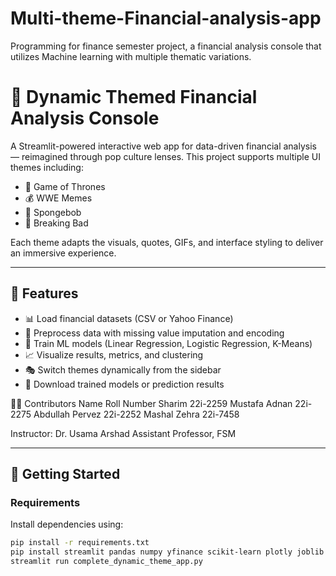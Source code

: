 # Multi-theme-Financial-analysis-app
Programming for finance semester project, a financial analysis console that utilizes Machine learning with multiple thematic variations.
 # 🏰 Dynamic Themed Financial Analysis Console

A Streamlit-powered interactive web app for data-driven financial analysis — reimagined through pop culture lenses. This project supports multiple UI themes including:

- 🦁 Game of Thrones  
- 💰 WWE Memes  
- 🍍 Spongebob  
- 🧪 Breaking Bad

Each theme adapts the visuals, quotes, GIFs, and interface styling to deliver an immersive experience.

---

## 🎯 Features

- 📊 Load financial datasets (CSV or Yahoo Finance)
- 🧼 Preprocess data with missing value imputation and encoding
- 🧠 Train ML models (Linear Regression, Logistic Regression, K-Means)
- 📈 Visualize results, metrics, and clustering
- 🎭 Switch themes dynamically from the sidebar
- 💾 Download trained models or prediction results

👨‍💻 Contributors
Name	Roll Number
Sharim	22i-2259
Mustafa Adnan	22i-2275
Abdullah Pervez	22i-2252
Mashal Zehra	22i-7458

Instructor: Dr. Usama Arshad
Assistant Professor, FSM

---

## 🚀 Getting Started

### Requirements

Install dependencies using:

```bash
pip install -r requirements.txt
pip install streamlit pandas numpy yfinance scikit-learn plotly joblib
streamlit run complete_dynamic_theme_app.py

